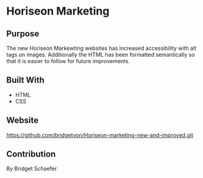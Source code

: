 # Horiseon Marketing 

## Purpose
The new Horiseon Markewting websites has increased accessibility with alt tags on images. Additionally the HTML has been formatted semantically so that it is easier to follow for future improvements. 

## Built With 
* HTML
* CSS

## Website
https://github.com/bridgetvon/Horiseon-marketing-new-and-improved.git

## Contribution 
By Bridget Schaefer 

